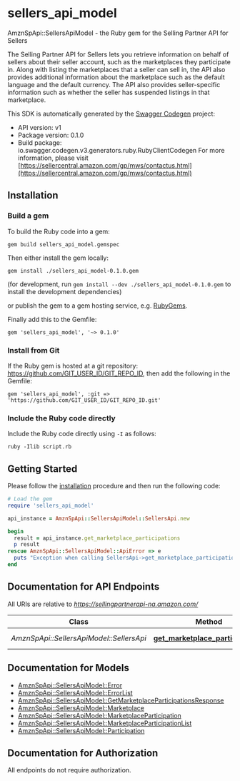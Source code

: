 # sellers_api_model

AmznSpApi::SellersApiModel - the Ruby gem for the Selling Partner API for Sellers

The Selling Partner API for Sellers lets you retrieve information on behalf of sellers about their seller account, such as the marketplaces they participate in. Along with listing the marketplaces that a seller can sell in, the API also provides additional information about the marketplace such as the default language and the default currency. The API also provides seller-specific information such as whether the seller has suspended listings in that marketplace.

This SDK is automatically generated by the [Swagger Codegen](https://github.com/swagger-api/swagger-codegen) project:

- API version: v1
- Package version: 0.1.0
- Build package: io.swagger.codegen.v3.generators.ruby.RubyClientCodegen
For more information, please visit [https://sellercentral.amazon.com/gp/mws/contactus.html](https://sellercentral.amazon.com/gp/mws/contactus.html)

## Installation

### Build a gem

To build the Ruby code into a gem:

```shell
gem build sellers_api_model.gemspec
```

Then either install the gem locally:

```shell
gem install ./sellers_api_model-0.1.0.gem
```
(for development, run `gem install --dev ./sellers_api_model-0.1.0.gem` to install the development dependencies)

or publish the gem to a gem hosting service, e.g. [RubyGems](https://rubygems.org/).

Finally add this to the Gemfile:

    gem 'sellers_api_model', '~> 0.1.0'

### Install from Git

If the Ruby gem is hosted at a git repository: https://github.com/GIT_USER_ID/GIT_REPO_ID, then add the following in the Gemfile:

    gem 'sellers_api_model', :git => 'https://github.com/GIT_USER_ID/GIT_REPO_ID.git'

### Include the Ruby code directly

Include the Ruby code directly using `-I` as follows:

```shell
ruby -Ilib script.rb
```

## Getting Started

Please follow the [installation](#installation) procedure and then run the following code:
```ruby
# Load the gem
require 'sellers_api_model'

api_instance = AmznSpApi::SellersApiModel::SellersApi.new

begin
  result = api_instance.get_marketplace_participations
  p result
rescue AmznSpApi::SellersApiModel::ApiError => e
  puts "Exception when calling SellersApi->get_marketplace_participations: #{e}"
end
```

## Documentation for API Endpoints

All URIs are relative to *https://sellingpartnerapi-na.amazon.com/*

Class | Method | HTTP request | Description
------------ | ------------- | ------------- | -------------
*AmznSpApi::SellersApiModel::SellersApi* | [**get_marketplace_participations**](docs/SellersApi.md#get_marketplace_participations) | **GET** /sellers/v1/marketplaceParticipations | 

## Documentation for Models

 - [AmznSpApi::SellersApiModel::Error](docs/Error.md)
 - [AmznSpApi::SellersApiModel::ErrorList](docs/ErrorList.md)
 - [AmznSpApi::SellersApiModel::GetMarketplaceParticipationsResponse](docs/GetMarketplaceParticipationsResponse.md)
 - [AmznSpApi::SellersApiModel::Marketplace](docs/Marketplace.md)
 - [AmznSpApi::SellersApiModel::MarketplaceParticipation](docs/MarketplaceParticipation.md)
 - [AmznSpApi::SellersApiModel::MarketplaceParticipationList](docs/MarketplaceParticipationList.md)
 - [AmznSpApi::SellersApiModel::Participation](docs/Participation.md)

## Documentation for Authorization

 All endpoints do not require authorization.

